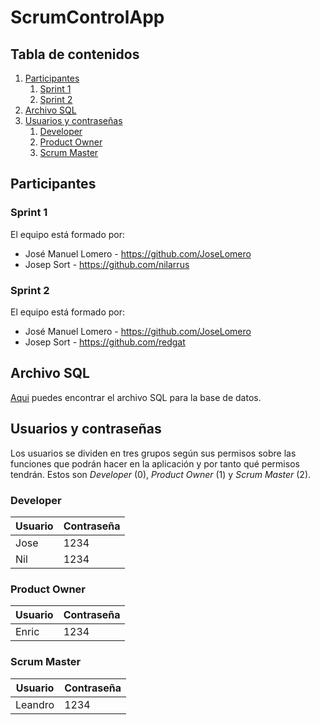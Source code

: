 # ScrumControlApp

## Tabla de contenidos
1. [Participantes](#participantes)
    1. [Sprint 1](#sprint1)
    2. [Sprint 2](#sprint2)
2. [Archivo SQL](#sql-data)
3. [Usuarios y contraseñas](#user-pass)
    1. [Developer](#dev)
    2. [Product Owner](#po)
    3. [Scrum Master](#sm)

## Participantes <a name="participantes"></a>

### Sprint 1 <a name="sprint1"></a>

El equipo está formado por:
- José Manuel Lomero - https://github.com/JoseLomero
- Josep Sort - https://github.com/nilarrus

### Sprint 2 <a name="sprint2"></a>

El equipo está formado por:
- José Manuel Lomero - https://github.com/JoseLomero
- Josep Sort - https://github.com/redgat


## Archivo SQL <a name="sql-data"></a>

[Aqui](https://github.com/JoseLomero/ScrumControlApp/blob/desarrollo/ScrumControlBD.sql) puedes encontrar el archivo SQL para la base de datos.

## Usuarios y contraseñas <a name="user-pass"></a>
Los usuarios se dividen en tres grupos según sus permisos sobre las funciones que podrán hacer en la aplicación y por tanto qué permisos tendrán. Estos son *Developer* (0), *Product Owner* (1) y *Scrum Master* (2).

### Developer <a name="dev"></a>

| Usuario | Contraseña |
|---|---|
| Jose | 1234 |
| Nil | 1234 |

### Product Owner <a name="po"></a>

| Usuario | Contraseña |
|---|---|
| Enric | 1234 |

### Scrum Master <a name="sm"></a>

| Usuario | Contraseña |
|---|---|
| Leandro | 1234 |